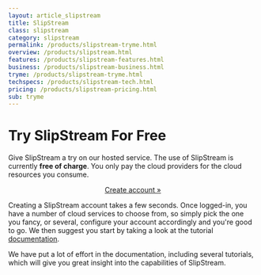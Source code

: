 ```yaml
---
layout: article_slipstream
title: SlipStream
class: slipstream
category: slipstream
permalink: /products/slipstream-tryme.html
overview: /products/slipstream.html
features: /products/slipstream-features.html
business: /products/slipstream-business.html
tryme: /products/slipstream-tryme.html
techspecs: /products/slipstream-tech.html
pricing: /products/slipstream-pricing.html
sub: tryme
---
```


Try SlipStream For Free
======

Give SlipStream a try on our hosted service. The use of SlipStream is currently **free of charge**.  You only pay the cloud providers for the cloud resources you consume.

<p align="center">
  <a href="https://slipstream.sixsq.com" class="btn btn-primary btn-lg" role="button">Create account &raquo;</a>
</p>


Creating a SlipStream account takes a few seconds. Once logged-in, you have a number of cloud services to choose from, so simply pick the one you fancy, or several, configure your account accordingly and you're good to go. We then suggest you start by taking a look at the tutorial [documentation](https://slipstream.sixsq.com/documentation). 

We have put a lot of effort in the documentation, including several tutorials, which will give you great insight into the capabilities of SlipStream.
